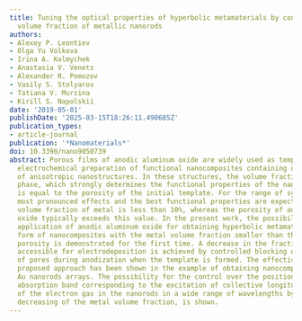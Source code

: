 ```yaml
---
title: Tuning the optical properties of hyperbolic metamaterials by controlling the
  volume fraction of metallic nanorods
authors:
- Alexey P. Leontiev
- Olga Yu Volkova
- Irina A. Kolmychek
- Anastasia V. Venets
- Alexander R. Pomozov
- Vasily S. Stolyarov
- Tatiana V. Murzina
- Kirill S. Napolskii
date: '2019-05-01'
publishDate: '2025-03-15T18:26:11.490685Z'
publication_types:
- article-journal
publication: '*Nanomaterials*'
doi: 10.3390/nano9050739
abstract: Porous films of anodic aluminum oxide are widely used as templates for the
  electrochemical preparation of functional nanocomposites containing ordered arrays
  of anisotropic nanostructures. In these structures, the volume fraction of the inclusion
  phase, which strongly determines the functional properties of the nanocomposite,
  is equal to the porosity of the initial template. For the range of systems, the
  most pronounced effects and the best functional properties are expected when the
  volume fraction of metal is less than 10%, whereas the porosity of anodic aluminum
  oxide typically exceeds this value. In the present work, the possibility of the
  application of anodic aluminum oxide for obtaining hyperbolic metamaterials in the
  form of nanocomposites with the metal volume fraction smaller than the template
  porosity is demonstrated for the first time. A decrease in the fraction of the pores
  accessible for electrodeposition is achieved by controlled blocking of the portion
  of pores during anodization when the template is formed. The effectiveness of the
  proposed approach has been shown in the example of obtaining nanocomposites containing
  Au nanorods arrays. The possibility for the control over the position of the resonance
  absorption band corresponding to the excitation of collective longitudinal oscillations
  of the electron gas in the nanorods in a wide range of wavelengths by controlled
  decreasing of the metal volume fraction, is shown.
---
```

